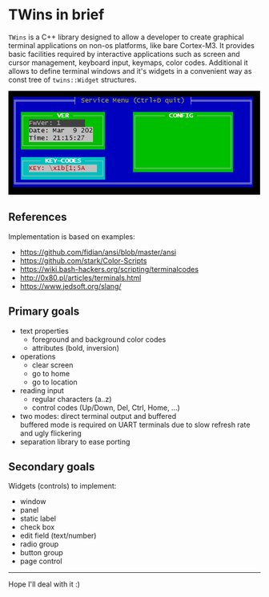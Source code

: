 # TWins in brief

`TWins` is a C++ library designed to allow a developer to create graphical terminal applications on non-os platforms, like bare Cortex-M3.
It provides basic facilities required by interactive applications such as screen and cursor management, keyboard input, keymaps, color codes.
Additional it allows to define terminal windows and it's widgets in a convenient way as const tree of `twins::Widget` structures.

![example 1](doc/sshot1.png)

## References

Implementation is based on examples:

* https://github.com/fidian/ansi/blob/master/ansi
* https://github.com/stark/Color-Scripts
* https://wiki.bash-hackers.org/scripting/terminalcodes
* http://0x80.pl/articles/terminals.html
* https://www.jedsoft.org/slang/

## Primary goals

* text properties
    * foreground and background color codes
    * attributes (bold, inversion)
* operations
    * clear screen
    * go to home
    * go to location
* reading input
    * regular characters (a..z)
    * control codes (Up/Down, Del, Ctrl, Home, ...)
* two modes: direct terminal output and buffered  
    buffered mode is required on UART terminals due to slow refresh rate and ugly flickering
* separation library to ease porting


## Secondary goals

Widgets (controls) to implement:

* window
* panel
* static label
* check box
* edit field (text/number)
* radio group
* button group
* page control

---

Hope I'll deal with it :)
